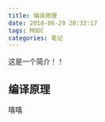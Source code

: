 ```yaml
---
title: 编译原理
date: 2018-06-29 20:32:17
tags: MOOC
categories: 笔记 
---
```


这是一个简介！！

<!-- more -->

## 编译原理

嘻嘻